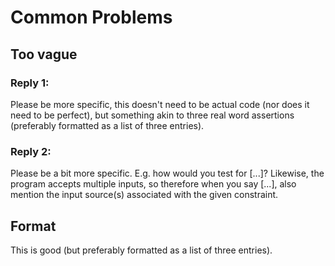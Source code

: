 # Common Problems

## Too vague

### Reply 1:

Please be more specific, this doesn't need to be actual code (nor does it need to be perfect), but something akin to three real word assertions (preferably formatted as a list of three entries).

### Reply 2:

Please be a bit more specific. E.g. how would you test for [...]? Likewise, the program accepts multiple inputs, so therefore when you say [...], also mention the input source(s) associated with the given constraint. 


## Format

This is good (but preferably formatted as a list of three entries).